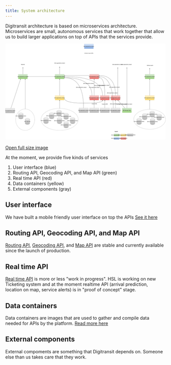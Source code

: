 ```yaml
---
title: System architecture
---
```


Digitransit architecture is based on microservices architecture. Microservices are small, autonomous services that
work together that allow us to build larger applications on top of APIs that the services provide.

![Architecture](./architecture.svg)

[Open full size image](http://www.digitransit.fi/en/developers/architecture/architecture.svg)

At the moment, we provide five kinds of services

1. User interface (blue)
2. Routing API, Geocoding API, and Map API (green)
3. Real time API (red)
4. Data containers (yellow)
5. External components (gray)

## User interface
We have built a mobile friendly user interface on top the APIs [See it here](../services-and-apis/5-digitransit-ui/)

## Routing API, Geocoding API, and Map API
[Routing API](../services-and-apis/1-routing-api/), [Geocoding API](../services-and-apis/2-geocoding-api/), and [Map API](../services-and-apis/3-map-api/)
are stable and currently available since the launch of production.

## Real time API
[Real time API](../services-and-apis/4-realtime-api/) is more or less "work in progress". HSL is working on new Ticketing system and at the moment realtime
API (arrival prediction, location on map, service alerts) is in "proof of concept" stage.

## Data containers
Data containers are images that are used to gather and compile data needed for APIs by the platform.
[Read more here](../services-and-apis/6-data-containers/)

## External components
External compoments are something that Digitransit depends on. Someone else than us takes care that they work.
